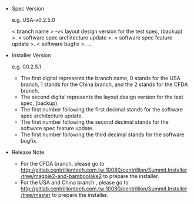 * Spec Version

    e.g. USA-v0.2.5.0

    < branch name >
    -v< layout design version for the test spec, (backup) >.
    < software spec architecture update >.
    < software spec feature update >.
    < software bugfix >.
    ...

* Installer Version

    e.g. 00.2.5.1
    
    * The first digital represents the branch name, 0 stands for the USA branch, 1 stands for the China branch, and the 2 stands for the CFDA branch.
    * The second digital represents the layout design version for the test spec, (backup).
    * The first number following the first decimal stands for the software spec architecture update.
    * The first number following the second decimal stands for the software spec feature update.
    * The first number following the third decimal stands for the software bugfix.

* Release Note

    * For the CFDA branch, please go to http://gitlab.centrilliontech.com.tw:10080/centrillion/Summit.Installer/tree/magpie2-and-bamboolake2 to prepare the installer.
    * For the USA and China branch , please go to http://gitlab.centrilliontech.com.tw:10080/centrillion/Summit.Installer/tree/master to prepare the installer.
